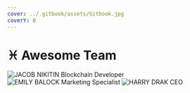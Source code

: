 ```yaml
---
cover: ../.gitbook/assets/Gitbook.jpg
coverY: 0
---
```


# ♓ Awesome Team

![JACOB NIKITIN
Blockchain Developer](<../.gitbook/assets/photo\_2022-07-19\_22-36-15 (2).jpg>) ![EMILY BALOCK
Marketing Specialist](../.gitbook/assets/photo\_2022-07-19\_22-36-15.jpg) ![HARRY DRAK
CEO](../.gitbook/assets/photo\_2022-07-19\_22-36-16.jpg)
